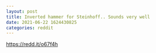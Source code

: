 ```yaml
--- 
layout: post 
title: Inverted hammer for Steinhoff.. Sounds very well 
date: 2021-06-22 1624430825 
categories: reddit 
--- 
```

https://redd.it/o67f4h